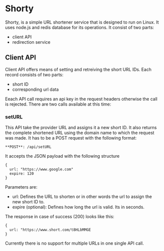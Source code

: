 # Shorty

Shorty, is a simple URL shortener service that is designed to run on Linux. It uses node.js and redis database for its operations.
It consist of two parts:

* client API
* redirection service

## Client API

Client API offers means of setting and retreiving the short URL IDs. Each record consists of two parts:

* short ID
* corresponding url data

Eeach API call requires an api key in the request headers otherwise the call is rejected. There are two calls available at this time:

### setURL

This API take the provider URL and assigns it a new short ID. It also returns the complete shortened URL using the domain name to which the request was made. It has to be a POST request with the following format:

```
**POST**: /api/setURL
```

It accepts the JSON payload with the following structure

```
{
  url: "https://www.google.com"
  expire: 120
}
```

Parameters are:

* url: Defines the URL to shorten or in other words the url to assign the new short ID to.
* expire (optional): Defines how long the url is valid. Its in seconds.

The response in case of success (200) looks like this:

```
{
  url: "https://www.short.com/t8HLbMMGE
}
```

Currently there is no support for multiple URLs in one single API call.
